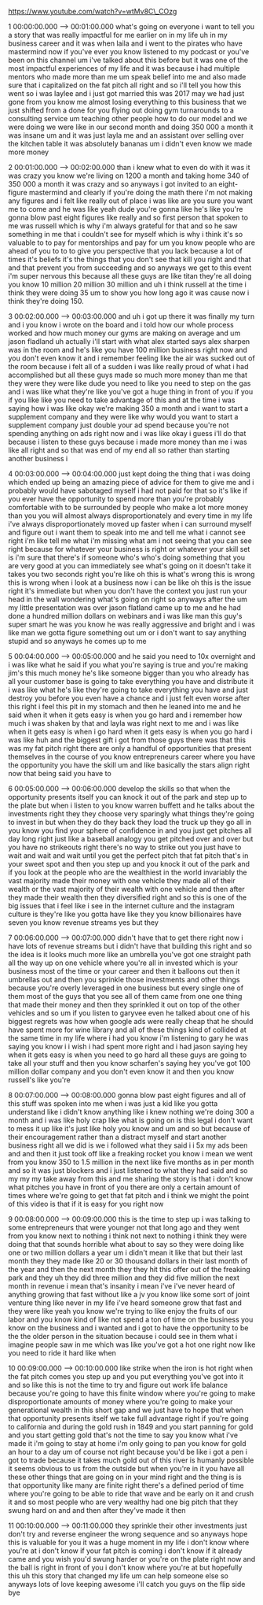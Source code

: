 https://www.youtube.com/watch?v=wtMv8C\_COzg

1 00:00:00.000 --\> 00:01:00.000 what's going on everyone i want to tell
you a story that was really impactful for me earlier on in my life uh in
my business career and it was when laila and i went to the pirates who
have mastermind now if you've ever you know listened to my podcast or
you've been on this channel um i've talked about this before but it was
one of the most impactful experiences of my life and it was because i
had multiple mentors who made more than me um speak belief into me and
also made sure that i capitalized on the fat pitch all right and so i'll
tell you how this went so i was laylee and i just got married this was
2017 may we had just gone from you know me almost losing everything to
this business that we just shifted from a done for you flying out doing
gym turnarounds to a consulting service um teaching other people how to
do our model and we were doing we were like in our second month and
doing 350 000 a month it was insane um and it was just layla me and an
assistant over selling over the kitchen table it was absolutely bananas
um i didn't even know we made more money

2 00:01:00.000 --\> 00:02:00.000 than i knew what to even do with it was
it was crazy you know we're living on 1200 a month and taking home 340
of 350 000 a month it was crazy and so anyways i got invited to an
eight-figure mastermind and clearly if you're doing the math there i'm
not making any figures and i felt like really out of place i was like
are you sure you want me to come and he was like yeah dude you're gonna
like he's like you're gonna blow past eight figures like really and so
first person that spoken to me was russell which is why i'm always
grateful for that and so he saw something in me that i couldn't see for
myself which is why i think it's so valuable to to pay for mentorships
and pay for um you know people who are ahead of you to to to give you
perspective that you lack because a lot of times it's beliefs it's the
things that you don't see that kill you right and that and that prevent
you from succeeding and so anyways we get to this event i'm super
nervous this because all these guys are like titan they're all doing you
know 10 million 20 million 30 million and uh i think russell at the time
i think they were doing 35 um to show you how long ago it was cause now
i think they're doing 150.

3 00:02:00.000 --\> 00:03:00.000 and uh i got up there it was finally my
turn and i you know i wrote on the board and i told how our whole
process worked and how much money our gyms are making on average and um
jason fladland uh actually i'll start with what alex started says alex
sharpen was in the room and he's like you have 100 million business
right now and you don't even know it and i remember feeling like the air
was sucked out of the room because i felt all of a sudden i was like
really proud of what i had accomplished but all these guys made so much
more money than me that they were they were like dude you need to like
you need to step on the gas and i was like what they're like you've got
a huge thing in front of you if you if you like like you need to take
advantage of this and at the time i was saying how i was like okay we're
making 350 a month and i want to start a supplement company and they
were like why would you want to start a supplement company just double
your ad spend because you're not spending anything on ads right now and
i was like okay i guess i'll do that because i listen to these guys
because i made more money than me i was like all right and so that was
end of my end all so rather than starting another business i

4 00:03:00.000 --\> 00:04:00.000 just kept doing the thing that i was
doing which ended up being an amazing piece of advice for them to give
me and i probably would have sabotaged myself i had not paid for that so
it's like if you ever have the opportunity to spend more than you're
probably comfortable with to be surrounded by people who make a lot more
money than you you will almost always disproportionately and every time
in my life i've always disproportionately moved up faster when i can
surround myself and figure out i want them to speak into me and tell me
what i cannot see right i'm like tell me what i'm missing what am i not
seeing that you can see right because for whatever your business is
right or whatever your skill set is i'm sure that there's if someone
who's who's doing something that you are very good at you can
immediately see what's going on it doesn't take it takes you two seconds
right you're like oh this is what's wrong this is wrong this is wrong
when i look at a business now i can be like oh this is the issue right
it's immediate but when you don't have the context you just run your
head in the wall wondering what's going on right so anyways after the um
my little presentation was over jason flatland came up to me and he had
done a hundred million dollars on webinars and i was like man this guy's
super smart he was you know he was really aggressive and bright and i
was like man we gotta figure something out um or i don't want to say
anything stupid and so anyways he comes up to me

5 00:04:00.000 --\> 00:05:00.000 and he said you need to 10x overnight
and i was like what he said if you what you're saying is true and you're
making jim's this much money he's like someone bigger than you who
already has all your customer base is going to take everything you have
and distribute it i was like what he's like they're going to take
everything you have and just destroy you before you even have a chance
and i just felt even worse after this right i feel this pit in my
stomach and then he leaned into me and he said when it when it gets easy
is when you go hard and i remember how much i was shaken by that and
layla was right next to me and i was like when it gets easy is when i go
hard when it gets easy is when you go hard i was like huh and the
biggest gift i got from those guys there was that this was my fat pitch
right there are only a handful of opportunities that present themselves
in the course of you know entrepreneurs career where you have the
opportunity you have the skill um and like basically the stars align
right now that being said you have to

6 00:05:00.000 --\> 00:06:00.000 develop the skills so that when the
opportunity presents itself you can knock it out of the park and step up
to the plate but when i listen to you know warren buffett and he talks
about the investments right they they choose very sparingly what things
they're going to invest in but when they do they back they load the
truck up they go all in you know you find your sphere of confidence in
and you just get pitches all day long right just like a baseball analogy
you get pitched over and over but you have no strikeouts right there's
no way to strike out you just have to wait and wait and wait until you
get the perfect pitch that fat pitch that's in your sweet spot and then
you step up and you knock it out of the park and if you look at the
people who are the wealthiest in the world invariably the vast majority
made their money with one vehicle they made all of their wealth or the
vast majority of their wealth with one vehicle and then after they made
their wealth then they diversified right and so this is one of the big
issues that i feel like i see in the internet culture and the instagram
culture is they're like you gotta have like they you know billionaires
have seven you know revenue streams yes but they

7 00:06:00.000 --\> 00:07:00.000 didn't have that to get there right now
i have lots of revenue streams but i didn't have that building this
right and so the idea is it looks much more like an umbrella you've got
one straight path all the way up on one vehicle where you're all in
invested which is your business most of the time or your career and then
it balloons out then it umbrellas out and then you sprinkle those
investments and other things because you're overly leveraged in one
business but every single one of them most of the guys that you see all
of them came from one one thing that made their money and then they
sprinkled it out on top of the other vehicles and so um if you listen to
garyvee even he talked about one of his biggest regrets was how when
google ads were really cheap that he should have spent more for wine
library and all of these things kind of collided at the same time in my
life where i had you know i'm listening to gary he was saying you know i
i wish i had spent more right and i had jason saying hey when it gets
easy is when you need to go hard all these guys are going to take all
your stuff and then you know scharfen's saying hey you've got 100
million dollar company and you don't even know it and then you know
russell's like you're

8 00:07:00.000 --\> 00:08:00.000 gonna blow past eight figures and all
of this stuff was spoken into me when i was just a kid like you gotta
understand like i didn't know anything like i knew nothing we're doing
300 a month and i was like holy crap like what is going on is this legal
i don't want to mess it up like it's just like holy you know and um and
so but because of their encouragement rather than a distract myself and
start another business right all we did is we i followed what they said
i i 5x my ads been and and then it just took off like a freaking rocket
you know i mean we went from you know 350 to 1.5 million in the next
like five months as in per month and so it was just blockers and i just
listened to what they had said and so my my my take away from this and
me sharing the story is that i don't know what pitches you have in front
of you there are only a certain amount of times where we're going to get
that fat pitch and i think we might the point of this video is that if
it is easy for you right now

9 00:08:00.000 --\> 00:09:00.000 this is the time to step up i was
talking to some entrepreneurs that were younger not that long ago and
they went from you know next to nothing i think not next to nothing i
think they were doing that that sounds horrible what about to say so
they were doing like one or two million dollars a year um i didn't mean
it like that but their last month they they made like 20 or 30 thousand
dollars in their last month of the year and then the next month they
they hit this offer out of the freaking park and they uh they did three
million and they did five million the next month in revenue i mean
that's insanity i mean i've i've never heard of anything growing that
fast without like a jv you know like some sort of joint venture thing
like never in my life i've heard someone grow that fast and they were
like yeah you know we're trying to like enjoy the fruits of our labor
and you know kind of like not spend a ton of time on the business you
know on the business and i wanted and i got to have the opportunity to
be the the older person in the situation because i could see in them
what i imagine people saw in me which was like you've got a hot one
right now like you need to ride it hard like when

10 00:09:00.000 --\> 00:10:00.000 like strike when the iron is hot right
when the fat pitch comes you step up and you put everything you've got
into it and so like this is not the time to try and figure out work life
balance because you're going to have this finite window where you're
going to make disproportionate amounts of money where you're going to
make your generational wealth in this short gap and we just have to hope
that when that opportunity presents itself we take full advantage right
if you're going to california and during the gold rush in 1849 and you
start panning for gold and you start getting gold that's not the time to
say you know what i've made it i'm going to stay at home i'm only going
to pan you know for gold an hour to a day um of course not right because
you'd be like i got a pen i got to trade because it takes much gold out
of this river is humanly possible it seems obvious to us from the
outside but when you're in it you have all these other things that are
going on in your mind right and the thing is is that opportunity like
many are finite right there's a defined period of time where you're
going to be able to ride that wave and be early on it and crush it and
so most people who are very wealthy had one big pitch that they swung
hard on and and then after they've made it then

11 00:10:00.000 --\> 00:11:00.000 they sprinkle their other investments
just don't try and reverse engineer the wrong sequence and so anyways
hope this is valuable for you it was a huge moment in my life i don't
know where you're at i don't know if your fat pitch is coming i don't
know if it already came and you wish you'd swung harder or you're on the
plate right now and the ball is right in front of you i don't know where
you're at but hopefully this uh this story that changed my life um can
help someone else so anyways lots of love keeping awesome i'll catch you
guys on the flip side bye
